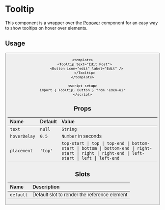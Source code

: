 <script setup>
import { Tooltip, Button } from '../../src/index'
</script>

# Tooltip

This component is a wrapper over the [Popover](/components/popover) component
for an easy way to show tooltips on hover over elements.

## Usage

<Story class="gap-4 flex-col">
  <Tooltip text="Edit Post">
    <Button icon="edit" label="Edit Post" />
  </Tooltip>
</Story>

```vue
<template>
  <Tooltip text="Edit Post">
    <Button icon="edit" label="Edit" />
  </Tooltip>
</template>

<script setup>
import { Tooltip, Button } from 'eden-ui'
</script>
```

## Props

| Name         | Default | Value                                                                                                                                        |
| :----------- | :------ | :------------------------------------------------------------------------------------------------------------------------------------------- |
| `text`       | `null`  | `String`                                                                                                                                     |
| `hoverDelay` | `0.5`   | `Number` in seconds                                                                                                                          |
| `placement`  | `'top'` | `top-start \| top \| top-end \| bottom-start \| bottom \| bottom-end \| right-start \| right \| right-end \| left-start \| left \| left-end` |

## Slots

| Name      | Description                                  |
| :-------- | :------------------------------------------- |
| `default` | Default slot to render the reference element |
